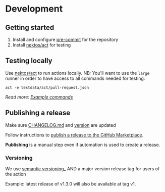 # Development

## Getting started

1. Install and configure [pre-commit](https://pre-commit.com/) for the repository
2. Install [nektos/act](https://github.com/nektos/act) for testing
<!-- TODO add secrets info -->

## Testing locally

Use [nektos/act](https://github.com/nektos/act) to run actions locally.
NB: You'll want to use the `large` runner in order to have access to all commands needed for testing.

```
act -e testdata/act/pull-request.json
```

_Read more: [Example commands](https://github.com/nektos/act#example-commands)_

## Publishing a release

Make sure [CHANGELOG.md](CHANGELOG.md) and [version](internal/version/version.go) are updated

Follow instructions to [publish a release to the GitHub Marketplace](https://docs.github.com/en/actions/creating-actions/publishing-actions-in-github-marketplace#publishing-an-action).

**Publishing** is a manual step even if automation is used to create a release.

### Versioning

We use [semantic versioning](https://semver.org/)_ AND a major version release tag for users of the action

Example: latest release of v1.3.0 will also be available at tag v1.
